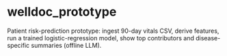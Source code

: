 # welldoc_prototype
Patient risk-prediction prototype: ingest 90-day vitals CSV, derive features, run a trained logistic-regression model, show top contributors and disease-specific summaries (offline LLM).
